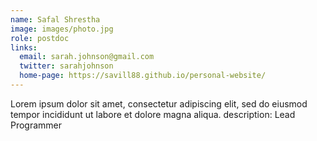 ```yaml
---
name: Safal Shrestha
image: images/photo.jpg
role: postdoc
links:
  email: sarah.johnson@gmail.com
  twitter: sarahjohnson
  home-page: https://savill88.github.io/personal-website/
---
```


Lorem ipsum dolor sit amet, consectetur adipiscing elit, sed do eiusmod tempor incididunt ut labore et dolore magna aliqua. description: Lead Programmer
